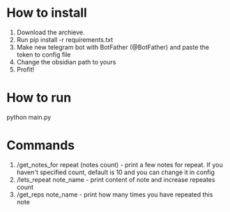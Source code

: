 # How to install
1) Download the archieve. 
2) Run pip install -r requirements.txt
3) Make new telegram bot with BotFather (@BotFather) and paste the token to config file
4) Change the obsidian path to yours
5) Profit!

# How to run
python main.py

# Commands
1) /get_notes_for repeat (notes count) - print a few notes for repeat. If you haven't specified count, default is 10 and you can change it in config
2) /lets_repeat note_name - print content of note and increase repeates count
3) /get_reps note_name - print how many times you have repeated this note
